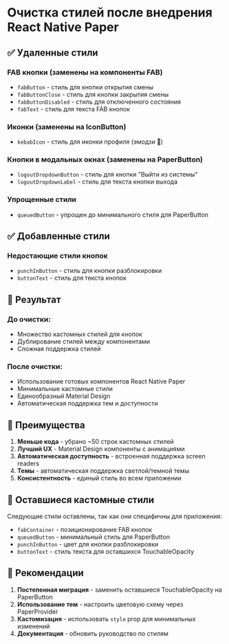 # Очистка стилей после внедрения React Native Paper

## ✅ Удаленные стили

### FAB кнопки (заменены на компоненты FAB)
- `fabButton` - стиль для кнопки открытия смены
- `fabButtonClose` - стиль для кнопки закрытия смены  
- `fabButtonDisabled` - стиль для отключенного состояния
- `fabText` - стиль для текста FAB кнопок

### Иконки (заменены на IconButton)
- `kebabIcon` - стиль для иконки профиля (эмодзи 👤)

### Кнопки в модальных окнах (заменены на PaperButton)
- `logoutDropdownButton` - стиль для кнопки "Выйти из системы"
- `logoutDropdownLabel` - стиль для текста кнопки выхода

### Упрощенные стили
- `queuedButton` - упрощен до минимального стиля для PaperButton

## ✅ Добавленные стили

### Недостающие стили кнопок
- `punchInButton` - стиль для кнопки разблокировки
- `buttonText` - стиль для текста кнопок

## 📱 Результат

### До очистки:
- Множество кастомных стилей для кнопок
- Дублирование стилей между компонентами
- Сложная поддержка стилей

### После очистки:
- Использование готовых компонентов React Native Paper
- Минимальные кастомные стили
- Единообразный Material Design
- Автоматическая поддержка тем и доступности

## 🎨 Преимущества

1. **Меньше кода** - убрано ~50 строк кастомных стилей
2. **Лучший UX** - Material Design компоненты с анимациями
3. **Автоматическая доступность** - встроенная поддержка screen readers
4. **Темы** - автоматическая поддержка светлой/темной темы
5. **Консистентность** - единый стиль во всем приложении

## 🔧 Оставшиеся кастомные стили

Следующие стили оставлены, так как они специфичны для приложения:
- `fabContainer` - позиционирование FAB кнопок
- `queuedButton` - минимальный стиль для PaperButton
- `punchInButton` - цвет для кнопки разблокировки
- `buttonText` - стиль текста для оставшихся TouchableOpacity

## 📝 Рекомендации

1. **Постепенная миграция** - заменить оставшиеся TouchableOpacity на PaperButton
2. **Использование тем** - настроить цветовую схему через PaperProvider
3. **Кастомизация** - использовать `style` prop для минимальных изменений
4. **Документация** - обновить руководство по стилям
